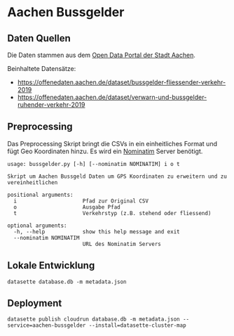 # Aachen Bussgelder

## Daten Quellen

Die Daten stammen aus dem [Open Data Portal der Stadt Aachen](https://offenedaten.aachen.de/).

Beinhaltete Datensätze:
* https://offenedaten.aachen.de/dataset/bussgelder-fliessender-verkehr-2019
* https://offenedaten.aachen.de/dataset/verwarn-und-bussgelder-ruhender-verkehr-2019

## Preprocessing

Das Preprocessing Skript bringt die CSVs in ein einheitliches Format und fügt Geo Koordinaten hinzu.
Es wird ein [Nominatim](https://nominatim.openstreetmap.org/ui/search.html) Server benötigt.

```
usage: bussgelder.py [-h] [--nominatim NOMINATIM] i o t

Skript um Aachen Bussgeld Daten um GPS Koordinaten zu erweitern und zu vereinheitlichen

positional arguments:
  i                     Pfad zur Original CSV
  o                     Ausgabe Pfad
  t                     Verkehrstyp (z.B. stehend oder fliessend)

optional arguments:
  -h, --help            show this help message and exit
  --nominatim NOMINATIM
                        URL des Nominatim Servers
```

## Lokale Entwicklung

```
datasette database.db -m metadata.json
```

## Deployment 

```
datasette publish cloudrun database.db -m metadata.json --service=aachen-bussgelder --install=datasette-cluster-map
```
